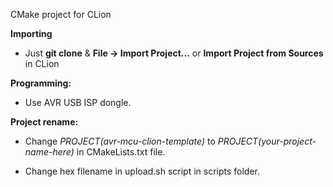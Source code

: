 CMake project for CLion

**Importing**
 
- Just **git clone** & **File -> Import Project...** or **Import Project from Sources** in CLion


**Programming:**

- Use AVR USB ISP dongle. 


**Project rename:** 

- Change _PROJECT(avr-mcu-clion-template)_ to _PROJECT(your-project-name-here)_ in CMakeLists.txt file.

- Change hex filename in upload.sh script in scripts folder.

